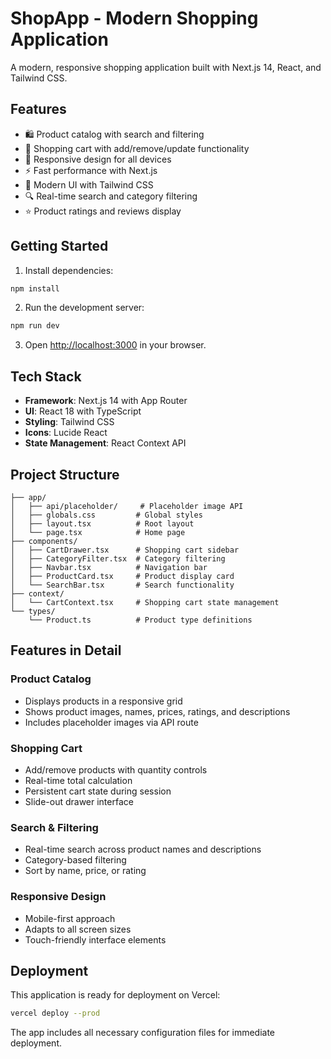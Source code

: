 # ShopApp - Modern Shopping Application

A modern, responsive shopping application built with Next.js 14, React, and Tailwind CSS.

## Features

- 🛍️ Product catalog with search and filtering
- 🛒 Shopping cart with add/remove/update functionality
- 📱 Responsive design for all devices
- ⚡ Fast performance with Next.js
- 🎨 Modern UI with Tailwind CSS
- 🔍 Real-time search and category filtering
- ⭐ Product ratings and reviews display

## Getting Started

1. Install dependencies:
```bash
npm install
```

2. Run the development server:
```bash
npm run dev
```

3. Open [http://localhost:3000](http://localhost:3000) in your browser.

## Tech Stack

- **Framework**: Next.js 14 with App Router
- **UI**: React 18 with TypeScript
- **Styling**: Tailwind CSS
- **Icons**: Lucide React
- **State Management**: React Context API

## Project Structure

```
├── app/
│   ├── api/placeholder/     # Placeholder image API
│   ├── globals.css         # Global styles
│   ├── layout.tsx          # Root layout
│   └── page.tsx            # Home page
├── components/
│   ├── CartDrawer.tsx      # Shopping cart sidebar
│   ├── CategoryFilter.tsx  # Category filtering
│   ├── Navbar.tsx          # Navigation bar
│   ├── ProductCard.tsx     # Product display card
│   └── SearchBar.tsx       # Search functionality
├── context/
│   └── CartContext.tsx     # Shopping cart state management
└── types/
    └── Product.ts          # Product type definitions
```

## Features in Detail

### Product Catalog
- Displays products in a responsive grid
- Shows product images, names, prices, ratings, and descriptions
- Includes placeholder images via API route

### Shopping Cart
- Add/remove products with quantity controls
- Real-time total calculation
- Persistent cart state during session
- Slide-out drawer interface

### Search & Filtering
- Real-time search across product names and descriptions
- Category-based filtering
- Sort by name, price, or rating

### Responsive Design
- Mobile-first approach
- Adapts to all screen sizes
- Touch-friendly interface elements

## Deployment

This application is ready for deployment on Vercel:

```bash
vercel deploy --prod
```

The app includes all necessary configuration files for immediate deployment.